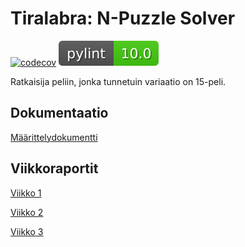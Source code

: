 # Tiralabra: N-Puzzle Solver

[![codecov](https://codecov.io/gh/anttoh/tiralabra/branch/main/graph/badge.svg?token=V8WMOGILX1)](https://codecov.io/gh/anttoh/tiralabra)
![pylint](pylint.svg)

Ratkaisija peliin, jonka tunnetuin variaatio on 15-peli.

## Dokumentaatio
[Määrittelydokumentti](./dokumentaatio/maarittely.md)

## Viikkoraportit
[Viikko 1](./dokumentaatio/viikko1.md)

[Viikko 2](./dokumentaatio/viikko2.md)

[Viikko 3](./dokumentaatio/viikko3.md)